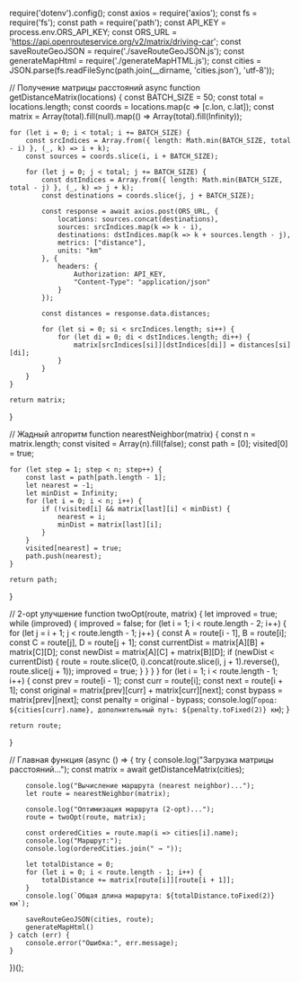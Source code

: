 require('dotenv').config();
const axios = require('axios');
const fs = require('fs');
const path = require('path');
const API_KEY = process.env.ORS_API_KEY;
const ORS_URL = 'https://api.openrouteservice.org/v2/matrix/driving-car';
const saveRouteGeoJSON = require('./saveRouteGeoJSON.js');
const generateMapHtml = require('./generateMapHTML.js');
const cities = JSON.parse(fs.readFileSync(path.join(__dirname, 'cities.json'), 'utf-8'));

// Получение матрицы расстояний
async function getDistanceMatrix(locations) {
    const BATCH_SIZE = 50;
    const total = locations.length;
    const coords = locations.map(c => [c.lon, c.lat]);
    const matrix = Array(total).fill(null).map(() => Array(total).fill(Infinity));

    for (let i = 0; i < total; i += BATCH_SIZE) {
        const srcIndices = Array.from({ length: Math.min(BATCH_SIZE, total - i) }, (_, k) => i + k);
        const sources = coords.slice(i, i + BATCH_SIZE);

        for (let j = 0; j < total; j += BATCH_SIZE) {
            const dstIndices = Array.from({ length: Math.min(BATCH_SIZE, total - j) }, (_, k) => j + k);
            const destinations = coords.slice(j, j + BATCH_SIZE);

            const response = await axios.post(ORS_URL, {
                locations: sources.concat(destinations),
                sources: srcIndices.map(k => k - i),
                destinations: dstIndices.map(k => k + sources.length - j),
                metrics: ["distance"],
                units: "km"
            }, {
                headers: {
                    Authorization: API_KEY,
                    "Content-Type": "application/json"
                }
            });

            const distances = response.data.distances;

            for (let si = 0; si < srcIndices.length; si++) {
                for (let di = 0; di < dstIndices.length; di++) {
                    matrix[srcIndices[si]][dstIndices[di]] = distances[si][di];
                }
            }
        }
    }

    return matrix;
}

// Жадный алгоритм
function nearestNeighbor(matrix) {
    const n = matrix.length;
    const visited = Array(n).fill(false);
    const path = [0];
    visited[0] = true;

    for (let step = 1; step < n; step++) {
        const last = path[path.length - 1];
        let nearest = -1;
        let minDist = Infinity;
        for (let i = 0; i < n; i++) {
            if (!visited[i] && matrix[last][i] < minDist) {
                nearest = i;
                minDist = matrix[last][i];
            }
        }
        visited[nearest] = true;
        path.push(nearest);
    }

    return path;
}

// 2-opt улучшение
function twoOpt(route, matrix) {
    let improved = true;
    while (improved) {
        improved = false;
        for (let i = 1; i < route.length - 2; i++) {
            for (let j = i + 1; j < route.length - 1; j++) {
                const A = route[i - 1], B = route[i];
                const C = route[j], D = route[j + 1];
                const currentDist = matrix[A][B] + matrix[C][D];
                const newDist = matrix[A][C] + matrix[B][D];
                if (newDist < currentDist) {
                    route = route.slice(0, i).concat(route.slice(i, j + 1).reverse(), route.slice(j + 1));
                    improved = true;
                }
            }
        }
    }
    for (let i = 1; i < route.length - 1; i++) {
        const prev = route[i - 1];
        const curr = route[i];
        const next = route[i + 1];
        const original = matrix[prev][curr] + matrix[curr][next];
        const bypass = matrix[prev][next];
        const penalty = original - bypass;
        console.log(`Город: ${cities[curr].name}, дополнительный путь: ${penalty.toFixed(2)} км`);
    }

    return route;
}

// Главная функция
(async () => {
    try {
        console.log("Загрузка матрицы расстояний...");
        const matrix = await getDistanceMatrix(cities);

        console.log("Вычисление маршрута (nearest neighbor)...");
        let route = nearestNeighbor(matrix);

        console.log("Оптимизация маршрута (2-opt)...");
        route = twoOpt(route, matrix);

        const orderedCities = route.map(i => cities[i].name);
        console.log("Маршрут:");
        console.log(orderedCities.join(" → "));

        let totalDistance = 0;
        for (let i = 0; i < route.length - 1; i++) {
            totalDistance += matrix[route[i]][route[i + 1]];
        }
        console.log(`Общая длина маршрута: ${totalDistance.toFixed(2)} км`);

        saveRouteGeoJSON(cities, route);
        generateMapHtml()
    } catch (err) {
        console.error("Ошибка:", err.message);
    }
})();


